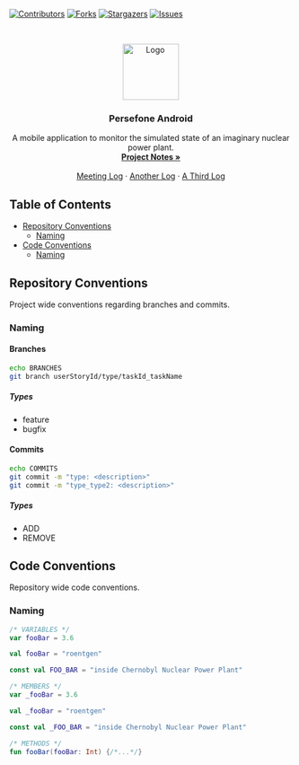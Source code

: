 <!-- PROJECT SHIELDS -->
[![Contributors][contributors-shield]][contributors-url]
[![Forks][forks-shield]][forks-url]
[![Stargazers][stars-shield]][stars-url]
[![Issues][issues-shield]][issues-url]

<!-- PROJECT LOGO -->
<br />
<p align="center">
  <a href="https://github.com/github_username/repo">
    <img src="https://image.flaticon.com/icons/svg/605/605255.svg" alt="Logo" width="100" height="100">
  </a>

  <h3 align="center">Persefone Android</h3>

  <p align="center">
    A mobile application to monitor the simulated state of an imaginary nuclear power plant.
    <br />
    <a href="https://docs.google.com/document/d/1MvyMiMswEZONcX7VEhS3iGQ1EV0mUhDZG-rRwyo7Jd0/edit">
      <strong>Project Notes »</strong>
    </a>
    <br />
    <br />
    <a href="https://docs.google.com/document/d/1MvyMiMswEZONcX7VEhS3iGQ1EV0mUhDZG-rRwyo7Jd0/edit">Meeting Log</a>
    ·
    <a href="https://docs.google.com/document/d/1MvyMiMswEZONcX7VEhS3iGQ1EV0mUhDZG-rRwyo7Jd0/edit">Another Log</a>
    ·
    <a href="https://docs.google.com/document/d/1MvyMiMswEZONcX7VEhS3iGQ1EV0mUhDZG-rRwyo7Jd0/edit">A Third Log</a>
  </p>
</p>

<!-- TABLE OF CONTENTS -->
## Table of Contents

* [Repository Conventions](#repository-conventions)
  * [Naming](#naming)
* [Code Conventions](#code-conventions)
  * [Naming](#naming)
  
<!-- REPOSITORY CONVENTIONS -->
## Repository Conventions
Project wide conventions regarding branches and commits. 

### Naming
#### Branches
```bash
echo BRANCHES
git branch userStoryId/type/taskId_taskName
```
##### Types
* feature
* bugfix

#### Commits
```bash
echo COMMITS
git commit -m "type: <description>"
git commit -m "type_type2: <description>"
```
##### Types
* ADD
* REMOVE
<!-- CODE CONVENTIONS -->
## Code Conventions
Repository wide code conventions.

### Naming
```kotlin
/* VARIABLES */
var fooBar = 3.6

val fooBar = "roentgen"

const val FOO_BAR = "inside Chernobyl Nuclear Power Plant"

/* MEMBERS */
var _fooBar = 3.6

val _fooBar = "roentgen"

const val _FOO_BAR = "inside Chernobyl Nuclear Power Plant"

/* METHODS */
fun fooBar(fooBar: Int) {/*...*/}
```

<!-- MARKDOWN LINKS & IMAGES -->
<!-- https://www.markdownguide.org/basic-syntax/#reference-style-links -->
[contributors-shield]: https://img.shields.io/github/contributors/Persefone-TMJN10/Android.svg?style=flat-square
[contributors-url]: https://github.com/Persefone-TMJN10/Android/graphs/contributors
[forks-shield]: https://img.shields.io/github/forks/Persefone-TMJN10/Android.svg?style=flat-square
[forks-url]: https://github.com/Persefone-TMJN10/Android/network/members
[stars-shield]: https://img.shields.io/github/stars/Persefone-TMJN10/Android.svg?style=flat-square
[stars-url]: https://github.com/Persefone-TMJN10/Android/stargazers
[issues-shield]: https://img.shields.io/github/issues/Persefone-TMJN10/Android.svg?style=flat-square
[issues-url]: https://github.com/Persefone-TMJN10/Android/issues
[product-screenshot]: images/screenshot.png
